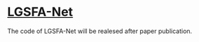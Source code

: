 # [LGSFA-Net](https://github.com/yutinyang/LGSFA-Net.)
The code of LGSFA-Net will be realesed after paper publication.
